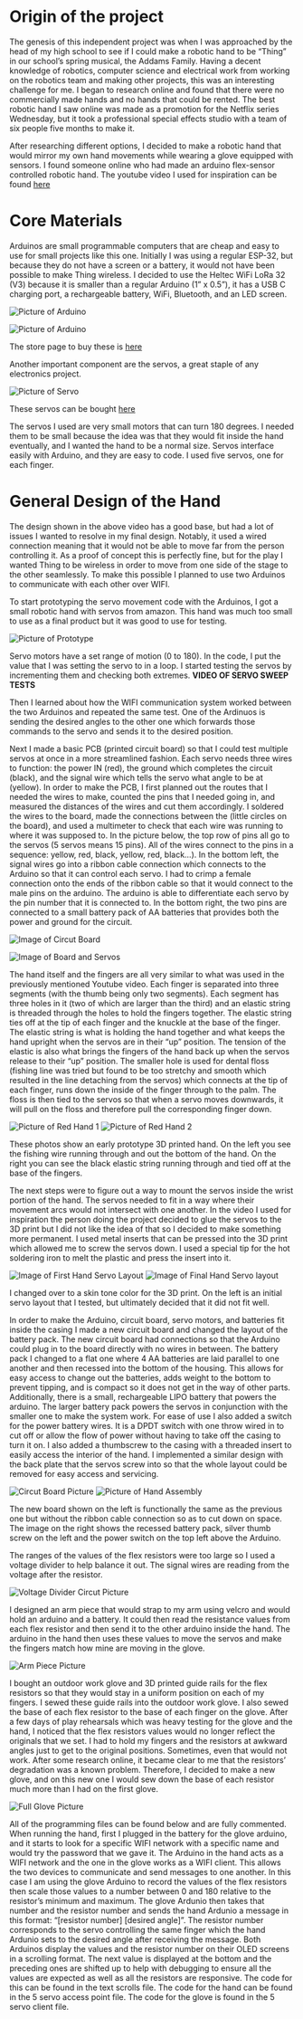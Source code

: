 # Origin of the project 

The genesis of this independent project was when I was approached by the head of my high school to see if I could make a robotic hand to be “Thing” in our school’s spring musical, the Addams Family. Having a decent knowledge of robotics, computer science and electrical work from working on the robotics team and making other projects, this was an interesting challenge for me. I began to research online and found that there were no commercially made hands and no hands that could be rented. The best robotic hand I saw online was made as a promotion for the Netflix series Wednesday, but it took a professional special effects studio with a team of six people five months to make it. 

After researching different options, I decided to make a robotic hand that would mirror my own hand movements while wearing a glove equipped with sensors. I found someone online who had made an arduino flex-sensor controlled robotic hand. The youtube video I used for inspiration can be found [here](https://www.youtube.com/watch?v=Fvg-v8FPcjg)

# Core Materials

Arduinos are small programmable computers that are cheap and easy to use for small projects like this one. Initially I was using a regular ESP-32, but because they do not have a screen or a battery, it would not have been possible to make Thing wireless. I decided to use the Heltec WiFi LoRa 32 (V3) because it is smaller than a regular Arduino (1” x 0.5”), it has a USB C charging port, a rechargeable battery, WiFi, Bluetooth, and an LED screen. 

![Picture of Arduino](images/IMG_9704.jpg)


![Picture of Arduino](https://cdn.shopify.com/s/files/1/0578/4128/7283/products/SpectraFlex-Series-Flattened_280x420.webp?v=1691781691)

The store page to buy these is [here](https://www.spectrasymbol.com/resistive-flex-sensors)

Another important component are the servos, a great staple of any electronics project.

![Picture of Servo](https://lh3.googleusercontent.com/keep-bbsk/AFgXFlJ8n4Kbt0Ya3k8gmhbL-TQEPrWSpIC2H1OSggB_Cxh5u3lcGi_C_0Ay-T9zlYuaiHpySQjVoPJtqDqm3g-CGKYiwdaHp1TSJ9lIc7M1XBrVdLsUnxNnoA=s512)

These servos can be bought [here](https://tinyurl.com/rhu3s3ph)

The servos I used are very small motors that can turn 180 degrees. I needed them to be small because the idea was that they would fit inside the hand eventually, and I wanted the hand to be a normal size. Servos interface easily with Arduino, and they are easy to code. I used five servos, one for each finger. 

# General Design of the Hand 

The design shown in the above video has a good base, but had a lot of issues I wanted to resolve in my final design. Notably, it used a wired connection meaning that it would not be able to move far from the person controlling it. As a proof of concept this is perfectly fine, but for the play I wanted Thing to be wireless in order to move from one side of the stage to the other seamlessly. To make this possible I planned to use two Arduinos to communicate with each other over WIFI.

To start prototyping the servo movement code with the Arduinos, I got a small robotic hand with servos from amazon. This hand was much too small to use as a final product but it was good to use for testing.  

![Picture of Prototype](https://lh3.googleusercontent.com/keep-bbsk/AFgXFlJicoS9gjlR_LEHXZNwHS8PNSSyoX4H9GiE_wnowEXp_pJLnYCeQ446wdkSJ18OT9GENutKaxLSY_Ont-2X7a02qia64LL5OiiwfORW2zlCjCPoZyfRbg=s512)

Servo motors have a set range of motion (0 to 180). In the code, I put the value that I was setting the servo to in a loop. I started testing the servos by incrementing them and checking both extremes. **VIDEO OF SERVO SWEEP TESTS**

Then I learned about how the WIFI communication system worked between the two Arduinos and repeated the same test. One of the Ardinuos is sending the desired angles to the other one which forwards those commands to the servo and sends it to the desired position. 

Next I made a basic PCB (printed circuit board) so that I could test multiple servos at once in a more streamlined fashion. Each servo needs three wires to function: the power IN (red), the ground which completes the circuit (black), and the signal wire which tells the servo what angle to be at (yellow). In order to make the PCB, I first planned out the routes that I needed the wires to make, counted the pins that I needed going in, and measured the distances of the wires and cut them accordingly. I soldered the wires to the board, made the connections between the (little circles on the board), and used a multimeter to check that each wire was running to where it was supposed to. In the picture below, the top row of pins all go to the servos (5 servos means 15 pins). All of the wires connect to the pins in a sequence: yellow, red, black, yellow, red, black…). In the bottom left, the signal wires go into a ribbon cable connection which connects to the Arduino so that it can control each servo. I had to crimp a female connection onto the ends of the ribbon cable so that it would connect to the male pins on the arduino. The arduino is able ​​to differentiate each servo by the pin number that it is connected to. In the bottom right, the two pins are connected to a small battery pack of AA batteries that provides both the power and ground for the circuit.

![Image of Circut Board](https://lh3.googleusercontent.com/keep-bbsk/AFgXFlJ3MDMNG5FjM_Nr6wfzY1F6xuntPZ_gE0tvvXLXNyGFoOagzPcMOnr3tts4syJnnWTf_j5GGWP9yltEIU2jXkvdfV6NbBhCpTBj7n03nJnbbj9MCNUAa7E=s512)

![Image of Board and Servos](https://keep.google.com/u/0/media/v2/1VL8C0yCED4nbeLdsBvjfHXa1w-sGxIRnpxr9T866EiJyqCbYIU1gzXcEUfCUtiQ/1R_PCRHB_tNAU82Apar80akIvHSPb0FN4iaSDJNcU3h9JIB0PsVz-m4qC9kfqTQ?sz=512&accept=image%2Fgif%2Cimage%2Fjpeg%2Cimage%2Fjpg%2Cimage%2Fpng%2Cimage%2Fwebp)

The hand itself and the fingers are all very similar to what was used in the previously mentioned Youtube video. Each finger is separated into three segments (with the thumb being only two segments). Each segment has three holes in it (two of which are larger than the third) and an elastic string is threaded through the holes to hold the fingers together. The elastic string ties off at the tip of each finger and the knuckle at the base of the finger. The elastic string is what is holding the hand together and what keeps the hand upright when the servos are in their “up” position. The tension of the elastic is also what brings the fingers of the hand back up when the servos release to their “up” position. The smaller hole is used for dental floss (fishing line was tried but found to be too stretchy and smooth which resulted in the line detaching from the servos) which connects at the tip of each finger, runs down the inside of the finger through to the palm. The floss is then tied to the servos so that when a servo moves downwards, it will pull on the floss and therefore pull the corresponding finger down. 

![Picture of Red Hand 1](https://keep.google.com/u/0/media/v2/1SqlqbXX3OX3zEtqwIqsGbf7Rv73LFFPvaQysKS0T6zZAKEkfQn8pHiyRzc1DU2o/1tA4ZGvaRoUz8icXEQH0WOz0t0fcs6xRNx93h0v26veVZmmFpvD_Ml06_33ZxtTo?sz=512&accept=image%2Fgif%2Cimage%2Fjpeg%2Cimage%2Fjpg%2Cimage%2Fpng%2Cimage%2Fwebp) ![Picture of Red Hand 2](https://keep.google.com/u/0/media/v2/19kgUphg5DwHgqkIpPVpV73uh9FkrU2k2LB5g9bFy96on6MarzLblKZzbN1dfwg/1KHC_cvqb129jIX9T9q9HYtTCJ54RH1vctuBrZBbUDAnGcyTeFd5pDrEbi6fqGg?sz=512&accept=image%2Fgif%2Cimage%2Fjpeg%2Cimage%2Fjpg%2Cimage%2Fpng%2Cimage%2Fwebp)

These photos show an early prototype 3D printed hand. On the left you see the fishing wire running through and out the bottom of the hand. On the right you can see the black elastic string running through and tied off at the base of the fingers.

The next steps were to figure out a way to mount the servos inside the wrist portion of the hand. The servos needed to fit in a way where their movement arcs would not intersect with one another. In the video I used for inspiration the person doing the project decided to glue the servos to the 3D print but I did not like the idea of that so I decided to make something more permanent. I used metal inserts that can be pressed into the 3D print which allowed me to screw the servos down. I used a special tip for the hot soldering iron to melt the plastic and press the insert into it.

![Image of First Hand Servo Layout](IMG_9725.jpg) ![Image of Final Hand Servo layout](IMG_9726.jpg)

I changed over to a skin tone color for the 3D print. On the left is an initial servo layout that I tested, but ultimately decided that it did not fit well. 

In order to make the Arduino, circuit board, servo motors, and batteries fit inside the casing I made a new circuit board and changed the layout of the battery pack. The new circuit board had connections so that the Arduino could plug in to the board directly with no wires in between. The battery pack I changed to a flat one where 4 AA batteries are laid parallel to one another and then recessed into the bottom of the housing. This allows for easy access to change out the batteries, adds weight to the bottom to prevent tipping, and is compact so it does not get in the way of other parts. Additionally, there is a small, rechargeable LIPO battery that powers the arduino. The larger battery pack powers the servos in conjunction with the smaller one to make the system work. For ease of use I also added a switch for the power battery wires. It is a DPDT switch with one throw wired in to cut off or allow the flow of power without having to take off the casing to turn it on. I also added a thumbscrew to the casing with a threaded insert to easily access the interior of the hand. I implemented a similar design with the back plate that the servos screw into so that the whole layout could be removed for easy access and servicing. 

![Circut Board Picture](https://lh3.googleusercontent.com/keep-bbsk/AFgXFlLbDSBdsNJinzArJQXPeoTf1XUFEXhz1vs-EmoHKZmeloQKzICezmQgpTWHtOCE6KYQIEPX29AfXUMDnfunkLkxy-DqbdAViovxU3NIghelDI4-BT2y0g=s512) ![Picture of Hand Assembly](https://lh3.googleusercontent.com/keep-bbsk/AFgXFlK7f7aDmgquW8PursmFqfi3o7G9MG1HlHubKRo_hTJfilE8y1TXmScxM4feeRzxgtOj-6krMgPFc1TTxbAoN1iuhQQi6BFQNBmu8AyhYCDcw90ZkAFWvw=s512)

The new board shown on the left is functionally the same as the previous one but without the ribbon cable connection so as to cut down on space. The image on the right shows the recessed battery pack, silver thumb screw on the left and the power switch on the top left above the Arduino.

The ranges of the values of the flex resistors were too large  so I used a voltage divider to help balance it out. The signal wires are reading from the voltage after the resistor. 

![Voltage Divider Circut Picture](https://lh3.googleusercontent.com/keep-bbsk/AFgXFlL8IYKh13nR64nnmaeZTQ1rBRYVg1oS9NpfP-tX5BksKXw8GNEvzphW5ErGsTYA2pW1LRXs1O2jdpDxvYelFn5yCMmhd5cTL_HQl8Uc3-rrAFzyaMqOmQ=s512)

I designed an arm piece that would strap to my arm using velcro and would hold an arduino and a battery. It could then read the resistance values from each flex resistor and then send it to the other arduino inside the hand. The arduino in the hand then uses these values to move the servos and make the fingers match how mine are moving in the glove. 

![Arm Piece Picture](https://lh3.googleusercontent.com/keep-bbsk/AFgXFlJFDq4t487jThrMVCA23hcoFRi7SwAcIzZmp7fzsquulCnBLe1pNgNVQPCBR0C4f10L6Dgph2h3nS7yfyBWnVycHAqWqvCyQNM_yhFzLJTMILrYRlUnbw=s512)

I bought an outdoor work glove and 3D printed guide rails for the flex resistors so that they would stay in a uniform position on each of my fingers. I sewed these guide rails into the outdoor work glove. I also sewed the base of each flex resistor to the base of each finger on the glove. After a few days of play rehearsals which was heavy testing for the glove and the hand, I noticed that the flex resistors values would no longer reflect the originals that we set. I had to hold my fingers and the resistors at awkward angles just to get to the original positions. Sometimes, even that would not work. After some research online, it became clear to me that the resistors’ degradation was a known problem. Therefore, I decided to make a new glove, and on this new one I would sew down the base of each resistor much more than I had on the first glove. 

![Full Glove Picture](https://lh3.googleusercontent.com/keep-bbsk/AFgXFlK2VUDwaw86lIBxfzzbrayyhcaHvAy1S2Xr9e4S5YkyzFwo4tmAV0yygdPM4NPOAZaXpbRTC1rA8MAWONOW8L0UGPkIiTP_LvAJ5Q5a1ZaWzXLAf3xfVA=s512)

All of the programming files can be found below and are fully commented. When running the hand, first I plugged in the battery for the glove arduino, and it starts to look for a specific WIFI network with a specific name and would try the password that we gave it. The Arduino in the hand acts as a WIFI network and the one in the glove works as a WIFI client. This allows the two devices to communicate and send messages to one another. In this case I am using the glove Arduino to record the values of the flex resistors then scale those values to a number between 0 and 180 relative to the resistor’s minimum and maximum. The glove Ardunio then takes that number and the resistor number and sends the hand Ardunio a message in this format: “[resistor number] [desired angle]”. The resistor number corresponds to the servo controlling the same finger which the hand Ardunio sets to the desired angle after receiving the message. Both Arduinos display the values and the resistor number on their OLED screens in a scrolling format. The next value is displayed at the bottom and the preceding ones are shifted up to help with debugging to ensure all the values are expected as well as all the resistors are responsive. The code for this can be found in the text scrolls file. The code for the hand can be found in the 5 servo access point file. The code for the glove is found in the 5 servo client file. 

